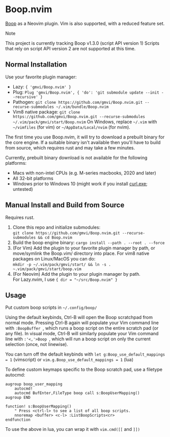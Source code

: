 # Boop.nvim
[Boop](https://github.com/IvanMathy/Boop) as a Neovim plugin. Vim is also
supported, with a reduced feature set.
> [!Note]
> This project is currently tracking Boop v1.3.0 (script API version 1)
> Scripts that rely on script API version 2 are not supported at this time.


## Normal Installation
Use your favorite plugin manager:
* Lazy:
`{ 'gmvi/Boop.nvim' }`
* Plug: `Plug 'gmvi/Boop.nvim', { 'do': 'git submodule update --init --recursive' }`
* Pathogen:
`git clone https://github.com/gmvi/Boop.nvim.git --recurse-submodules ~/.vim/bundle/Boop.nvim`
* Vim8 native package:
`git clone https://github.com/gmvi/Boop.nvim.git --recurse-submodules ~/.vim/pack/gmvi/start/Boop.nvim`
On Windows, replace `~/.vim` with `~/vimfiles` (for vim) or `~/AppData/Local/nvim` (for nvim).

The first time you use Boop.nvim, it will try to download a prebuilt binary for
the core engine. If a suitable binary isn't available then you'll have to build
from source, which requires rust and may take a few minutes.

Currently, prebuilt binary download is not available for the following platforms:
* Macs with non-intel CPUs (e.g. M-series macbooks, 2020 and later)
* All 32-bit platforms
* Windows prior to Windows 10 (might work if you install
  [curl.exe](https://curl.se/windows/); untested)


## Manual Install and Build from Source
Requires rust.

1. Clone this repo and initialize submodules:  
`git clone https://github.com/gmvi/Boop.nvim.git --recurse-submodules && cd Boop.nvim`
3. Build the boop engine binary: `cargo install --path . --root . --force`
4. (For Vim) Add the plugin to your favorite plugin manager by path, or
   move/symlink the Boop.vim/ directory into place. For vim8 native packages on
   Linux/MacOS you can do:  
   `mkdir -p ~/.vim/pack/gmvi/start/ && ln -s . ~.vim/pack/gmvi/start/boop.vim`
5. (For Neovim) Add the plugin to your plugin manager by path.  
   For Lazy.nvim, I use `{ dir = "~/src/Boop.nvim" }`


## Usage
Put custom boop scripts in `~/.config/boop/`

Using the default keybinds, Ctrl-B will open the Boop scratchpad from normal
mode. Pressing Ctrl-B again will populate your Vim command line with
`:BoopBuffer `, which runs a boop script on the entire scratch pad (or any
file). In visual mode, Ctrl-B will similarly populate your Vim command line
with `:'<,'>Boop `, which will run a boop script on only the current selection
(once, not linewise).

You can turn off the default keybinds with
`let g:Boop_use_default_mappings = 1` (vimscript) or
`vim.g.Boop_use_default_mappings = 1` (lua)

To define custom keymaps specific to the Boop scratch pad, use a filetype
autocmd:
```vim
augroup boop_user_mapping
    autocmd!
    autocmd BufEnter,FileType boop call s:BoopUserMapping()
augroup END

function! s:BoopUserMapping()
    " Press <ctrl-l> to see a list of all boop scripts.
    nnoremap <buffer> <c-l> :ListBoopScripts<cr>
endfunction
```
To use the above in lua, you can wrap it with `vim.cmd([[` and `]])`
